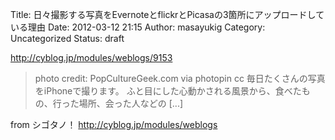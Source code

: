 Title: 日々撮影する写真をEvernoteとflickrとPicasaの3箇所にアップロードしている理由
Date: 2012-03-12 21:15
Author: masayukig
Category: Uncategorized
Status: draft

<http://cyblog.jp/modules/weblogs/9153>  
  
  

> photo credit: PopCultureGeek.com via photopin cc
> 毎日たくさんの写真をiPhoneで撮ります。
> ふと目にした心動かされる風景から、食べたもの、行った場所、会った人などの
> \[...\]

  
  
from シゴタノ！ <http://cyblog.jp/modules/weblogs>
